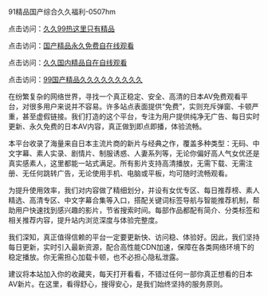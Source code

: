 91精品国产综合久久福利-0507hm


点击访问：<a href="https://bered.pages.dev/">久久99热这里只有精品</a>

点击访问：<a href="https://rtj-3zo.pages.dev/">国产精品永久免费自在线观看</a>

点击访问：<a href="https://vassv.pages.dev/">久久国内精品自在自线观看</a>

点击访问：<a href="https://rtj-3zo.pages.dev/">99国产精品久久久久久久久久久</a>


在纷繁复杂的网络世界，寻找一个真正稳定、安全、高清的日本AV免费观看平台，对很多用户来说并不容易。许多站点表面提供“免费”，实则充斥弹窗、卡顿严重，甚至虚假链接。我们打造的这个平台，专注为用户提供纯净无广告、每日实时更新、永久免费的日本AV内容，真正做到即点即播，体验流畅。

本平台收录了海量来自日本主流片商的新片与经典之作，覆盖多种类型：无码、中文字幕、素人实录、剧情片、制服诱惑、人妻系列等，无论你偏好高人气女优还是真实感素人，这里都能一站式满足。所有影片支持高清播放，无需下载、无需注册、无任何跳转广告，无论使用手机、电脑或平板，均可随时流畅观看。

为提升使用效率，我们对内容做了精细划分，并设有女优专区、每日推荐榜、素人精选、高清专区、中文字幕合集等入口，搭配关键词标签导航与智能推荐机制，帮助用户快速找到感兴趣的影片，节省搜索时间。每部作品都配有简介、分类标签和相关推荐内容，提升站内浏览深度与体验完整度。

我们深知，真正值得信赖的平台一定要更新快、访问稳、体验好。因此，我们坚持每日更新，实时引入最新资源，配合高性能CDN加速，保障在各类网络环境下的稳定播放。你无需担心加载卡顿，也不必担心隐私泄露。

建议将本站加入你的收藏夹，每天打开看看，不错过任何一部你真正想看的日本AV新片。在这里，看得舒心，搜得安心，是我们始终坚持的服务原则。

<span style="display:none;">[Canonical link]( ）</span>
